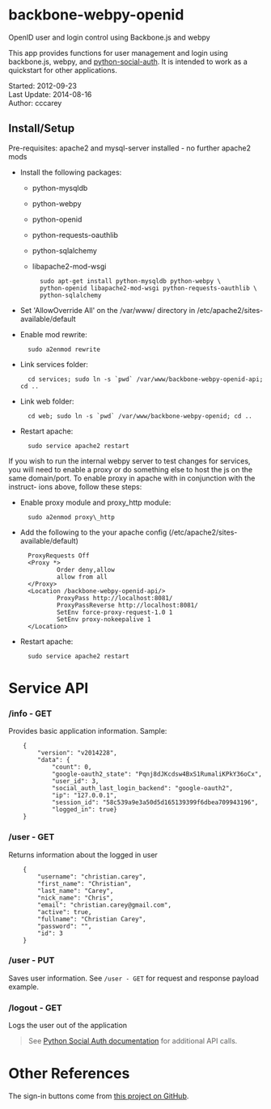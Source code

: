 # backbone-webpy-openid

OpenID user and login control using Backbone.js and webpy

This app provides functions for user management and login using backbone.js,
webpy, and [python-social-auth](https://github.com/omab/python-social-auth).
It is intended to work as a quickstart for other applications.

Started: 2012-09-23  
Last Update: 2014-08-16  
Author: cccarey  

## Install/Setup

Pre-requisites: apache2 and mysql-server installed - no further
apache2 mods

- Install the following packages:
    - python-mysqldb
    - python-webpy
    - python-openid
    - python-requests-oauthlib
    - python-sqlalchemy
    - libapache2-mod-wsgi


            sudo apt-get install python-mysqldb python-webpy \
            python-openid libapache2-mod-wsgi python-requests-oauthlib \
            python-sqlalchemy


- Set 'AllowOverride All' on the /var/www/ directory in /etc/apache2/sites-available/default
- Enable mod rewrite:

        sudo a2enmod rewrite

- Link services folder:

        cd services; sudo ln -s `pwd` /var/www/backbone-webpy-openid-api; cd ..

- Link web folder:

        cd web; sudo ln -s `pwd` /var/www/backbone-webpy-openid; cd ..

- Restart apache:

        sudo service apache2 restart

If you wish to run the internal webpy server to test changes for services, you
will need to enable a proxy or do something else to host the js on the same
domain/port. To enable proxy in apache with in conjunction with the instruct-
ions above, follow these steps:

- Enable proxy module and proxy\_http module:

        sudo a2enmod proxy\_http

- Add the following to the your apache config (/etc/apache2/sites-available/default)

        ProxyRequests Off
        <Proxy *>
                Order deny,allow
                allow from all
        </Proxy>
        <Location /backbone-webpy-openid-api/>
                ProxyPass http://localhost:8081/
                ProxyPassReverse http://localhost:8081/
                SetEnv force-proxy-request-1.0 1
                SetEnv proxy-nokeepalive 1
        </Location>

- Restart apache:

        sudo service apache2 restart

# Service API

### /info - GET

Provides basic application information. Sample:

        {
            "version": "v2014228", 
            "data": {
                "count": 0, 
                "google-oauth2_state": "Pqnj8dJKcdsw4BxS1RumaliKPkY36oCx", 
                "user_id": 3, 
                "social_auth_last_login_backend": "google-oauth2", 
                "ip": "127.0.0.1", 
                "session_id": "58c539a9e3a50d5d165139399f6dbea709943196", 
                "logged_in": true}
        }

### /user - GET

Returns information about the logged in user

        {
            "username": "christian.carey", 
            "first_name": "Christian", 
            "last_name": "Carey", 
            "nick_name": "Chris", 
            "email": "christian.carey@gmail.com", 
            "active": true, 
            "fullname": "Christian Carey", 
            "password": "", 
            "id": 3
        }

### /user - PUT

Saves user information. See `/user - GET` for request and response payload example.

### /logout - GET

Logs the user out of the application

> See [Python Social Auth documentation](http://psa.matiasaguirre.net/) for additional
> API calls.

# Other References

The sign-in buttons come from
[this project on GitHub](https://github.com/necolas/css3-social-signin-buttons).
